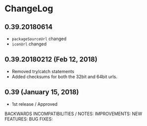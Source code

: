 # ChangeLog

## 0.39.20180614

* `packageSourceUrl` changed
* `iconUrl` changed

## 0.39.20180212 (Feb 12, 2018)

* Removed try/catch statements
* Added checksums for both the 32bit and 64bit urls.

## 0.39 (January 15, 2018)

* 1st release / Approved

BACKWARDS INCOMPATIBILITIES / NOTES:
IMPROVEMENTS:
NEW FEATURES:
BUG FIXES:
